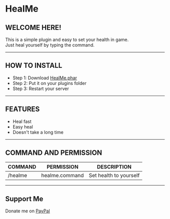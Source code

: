 # HealMe
## WELCOME HERE!
This is a simple plugin and easy to set your health in game.</br >
Just heal yourself by typing the command.

---

## HOW TO INSTALL
* Step 1: Download [HealMe.phar](https://poggit.pmmp.io/ci/SIVANNKH/HealMe/HealMe)
* Step 2: Put it on your plugins folder
* Step 3: Restart your server

---

## FEATURES
* Heal fast
* Easy heal
* Doesn't take a long time

---

## COMMAND AND PERMISSION
| COMMAND | PERMISSION | DESCRIPTION |
|---|---|---|
| /healme | healme.command | Set health to yourself |

---

## Support Me
Donate me on [PayPal](https://www.paypal.me/sivannkh)
